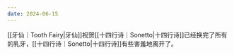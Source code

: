 ```yaml
---
date: 2024-06-15
---
```

[[牙仙｜Tooth Fairy|牙仙]]祝贺[[十四行诗｜Sonetto|十四行诗]]已经换完了所有的乳牙，[[十四行诗｜Sonetto|十四行诗]]有些害羞地离开了。